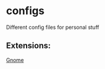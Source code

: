 # configs
Different config files for personal stuff


## Extensions:
[Gnome](./gnome_extensions/extensions_list.txt)
